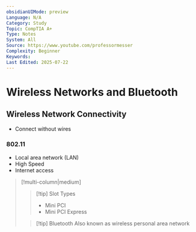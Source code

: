 ```yaml
---
obsidianUIMode: preview
Language: N/A
Category: Study
Topic: CompTIA A+
Type: Notes
System: All
Source: https://www.youtube.com/professormesser
Complexity: Beginner
Keywords: 
Last Edited: 2025-07-22
---
```

# Wireless Networks and Bluetooth

## Wireless Network Connectivity
- Connect without wires

### 802.11
- Local area network (LAN)
- High Speed
- Internet access
> [!multi-column|medium]
>
>> [!tip] Slot Types
>> - Mini PCI
>> - Mini PCI Express
>
>> [!tip]  Bluetooth
>> Also known as wireless personal area network

